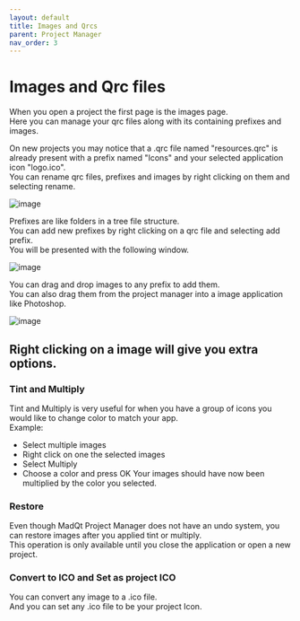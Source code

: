 ```yaml
---
layout: default
title: Images and Qrcs
parent: Project Manager
nav_order: 3
---
```


# Images and Qrc files

When you open a project the first page is the images page.\
Here you can manage your qrc files along with its containing prefixes and images.

On new projects you may notice that a .qrc file named "resources.qrc" is already
present with a prefix named "Icons" and your selected application icon "logo.ico".\
You can rename qrc files, prefixes and images by right clicking on them and selecting rename.

![image](https://user-images.githubusercontent.com/30872066/146853610-4a5ffc5e-c225-4d62-98ba-e5d74fa52777.png)

Prefixes are like folders in a tree file structure.\
You can add new prefixes by right clicking on a qrc file and selecting add prefix.\
You will be presented with the following window.

![image](https://user-images.githubusercontent.com/30872066/146853673-ae679bf2-b89b-47de-9661-04a110ecb5db.png)

You can drag and drop images to any prefix to add them.\
You can also drag them from the project manager into a image application
like Photoshop.

![image](https://user-images.githubusercontent.com/30872066/146853731-9f6ecaed-6f58-46f4-b4cd-ce76efb49634.png)


## Right clicking on a image will give you extra options.

### Tint and Multiply
Tint and Multiply is very useful for when you have a group of icons you would like
to change color to match your app. \
Example:
- Select multiple images
- Right click on one the selected images
- Select Multiply
- Choose a color and press OK
Your images should have now been multiplied by the color you selected.

### Restore
Even though MadQt Project Manager does not have an undo system, you can restore
images after you applied tint or multiply.\
This operation is only available until you close the application or open a new project.

### Convert to ICO and Set as project ICO
You can convert any image to a .ico file.\
And you can set any .ico file to be your project Icon.
